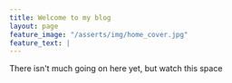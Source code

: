 ```yaml
---
title: Welcome to my blog
layout: page
feature_image: "/asserts/img/home_cover.jpg"
feature_text: |
---
```


There isn't much going on here yet, but watch this space
